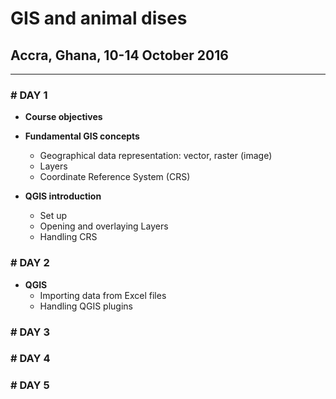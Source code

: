 # GIS and animal dises
## Accra, Ghana, 10-14 October 2016
---

### **# DAY 1**
* **Course objectives**

* **Fundamental GIS concepts**
  * Geographical data representation: vector, raster (image)
  * Layers
  * Coordinate Reference System (CRS)


* **QGIS introduction**
  * Set up
  * Opening and overlaying Layers
  * Handling CRS

### **# DAY 2**
  * **QGIS**
    * Importing data from Excel files
    * Handling QGIS plugins

### **# DAY 3**
### **# DAY 4**
### **# DAY 5**
